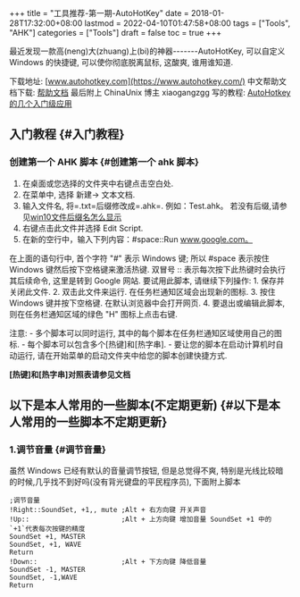 +++
title = "工具推荐-第一期-AutoHotKey"
date = 2018-01-28T17:32:00+08:00
lastmod = 2022-04-10T01:47:58+08:00
tags = ["Tools", "AHK"]
categories = ["Tools"]
draft = false
toc = true
+++

最近发现一款高(neng)大(zhuang)上(bi)的神器-------AutoHotKey,
可以自定义 Windows 的快捷键, 可以使你彻底脱离鼠标, 这酸爽, 谁用谁知道.

下载地址: [www.autohotkey.com](https://www.autohotkey.com/)
中文帮助文档下载:
[帮助文档](https://waver.me/Resource/Files/AutoHotkey.chm)
最后附上 ChinaUnix 博主 xiaogangzgg 写的教程:
[AutoHotkey的几个入门级应用](http://blog.chinaunix.net/uid-26811377-id-3166486.html)


## 入门教程 {#入门教程}


### 创建第一个 AHK 脚本 {#创建第一个 ahk 脚本}

1.  在桌面或您选择的文件夹中右键点击空白处.
2.  在菜单中, 选择 新建-&gt; 文本文档.
3.  输入文件名, 将=.txt=后缀修改成=.ahk=. 例如：Test.ahk。
    若没有后缀,请参见[win10文件后缀名怎么显示](https://jingyan.baidu.com/article/ff42efa920b7f3c19e220283.html)
4.  右键点击此文件并选择 Edit Script.
5.  在新的空行中，输入下列内容：#space::Run www.google.com。

在上面的语句行中, 首个字符 "#" 表示 Windows 键; 所以 #space 表示按住
Windows 键然后按下空格键来激活热键. 双冒号 ::
表示每次按下此热键时会执行其后续命令, 这里是转到 Google 网站.
要试用此脚本, 请继续下列操作: 1. 保存并关闭此文件. 2. 双击此文件来运行.
在任务栏通知区域会出现新的图标. 3. 按住 Windows 键并按下空格键.
在默认浏览器中会打开网页. 4. 要退出或编辑此脚本,
则在任务栏通知区域的绿色 "H" 图标上点击右键.

注意: - 多个脚本可以同时运行,
其中的每个脚本在任务栏通知区域使用自己的图标. -
每个脚本可以包含多个[热键]和[热字串]. -
要让您的脚本在启动计算机时自动运行,
请在开始菜单的启动文件夹中给您的脚本创建快捷方式.

**[热键]和[热字串]对照表请参见文档**


## 以下是本人常用的一些脚本(不定期更新) {#以下是本人常用的一些脚本不定期更新}


### 1.调节音量 {#调节音量}

虽然 Windows 已经有默认的音量调节按钮, 但是总觉得不爽,
特别是光线比较暗的时候,几乎找不到好吗(没有背光键盘的平民程序员),
下面附上脚本

```text
;调节音量
!Right::SoundSet, +1,, mute ;Alt + 右方向键 开关声音
!Up::                       ;Alt + 上方向键 增加音量 SoundSet +1 中的 `+1`代表每次按键的精度
SoundSet +1, MASTER
SoundSet, +1, WAVE
Return
!Down::                     ;Alt + 下方向键 降低音量
SoundSet -1, MASTER
SoundSet, -1,WAVE
Return
```
